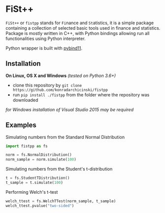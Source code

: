 FiSt++
==============

`FiSt++` or `fistpp` stands for `Fi`nance and `St`atistics, it is a simple package containing a collection of selected basic tools used in finance and statistics. Package is mostly written in C++, with Python bindings allowing run all functionalities using Python interpreter.

Python wrapper is built with [pybind11](https://github.com/pybind/pybind11).


Installation
------------

**On Linux, OS X and Windows** *(tested on Python 3.6+)*

 - clone this repository by `git clone https://github.com/konradarchicinski/fistpp`
 - run `pip install ./fistpp` from the folder where the repository was downloaded

*for Windows installation of Visual Studio 2015 may be required*


Examples
---------

Simulating numbers from the Standard Normal Distribution
```python
import fistpp as fs

norm = fs.NormalDistribution()
norm_sample = norm.simulate(100)
```

Simulating numbers from the Student's t-distribution
```python
t = fs.StudentTDistribution()
t_sample = t.simulate(100)
```

Performing Welch's t-test
```python
welch_ttest = fs.WelchTTest(norm_sample, t_sample)
welch_ttest.pvalue("two-sided")
```